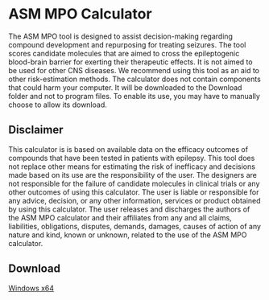 # ASM MPO Calculator

The ASM MPO tool is designed to assist decision-making regarding compound development and repurposing for treating seizures. The tool scores candidate molecules that are aimed to cross the epileptogenic blood-brain barrier for exerting their therapeutic effects. It is not aimed to be used for other CNS diseases. We recommend using this tool as an aid to other risk-estimation methods.
The calculator does not contain components that could harm your computer. It will be downloaded to the Download folder and not to program files. To enable its use, you may have to manually choose to allow its download.

## Disclaimer
This calculator is is based on available data on the efficacy outcomes of compounds that have been tested in patients with epilepsy. This tool does not replace other means for estimating the risk of inefficacy and decisions made based on its use are the responsibility of the user. The designers are not responsible for the failure of candidate molecules in clinical trials or any other outcomes of using this calculator. 
The user is liable or responsible for any advice, decision, or any other information, services or product obtained by using this calculator. The user releases and discharges the authors of the ASM MPO calculator and their affiliates from any and all claims, liabilities, obligations, disputes, demands, damages, causes of action of any nature and kind, known or unknown, related to the use of the ASM MPO calculator.

## Download
[Windows x64](https://raw.githubusercontent.com/IamAmitE/ASM-MPO-Calculator/main/releases/Windows-x64/Eyal%20ASM%20MPO%20Calculator.exe)
